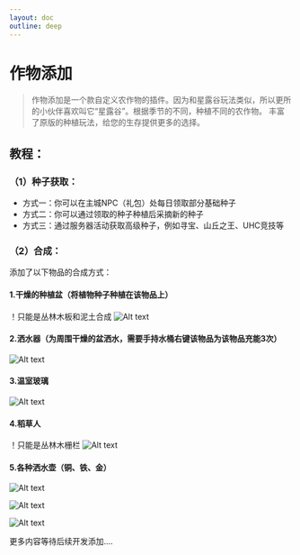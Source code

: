 ```yaml
---
layout: doc
outline: deep
---
```

# 作物添加

> 作物添加是一个款自定义农作物的插件。因为和星露谷玩法类似，所以更所的小伙伴喜欢叫它“星露谷”。根据季节的不同，种植不同的农作物。
丰富了原版的种植玩法，给您的生存提供更多的选择。

## 教程：

### （1）种子获取：

- 方式一：你可以在主城NPC（礼包）处每日领取部分基础种子
- 方式二：你可以通过领取的种子种植后采摘新的种子
- 方式三：通过服务器活动获取高级种子，例如寻宝、山丘之王、UHC竞技等

### （2）合成：
添加了以下物品的合成方式：

#### 1.干燥的种植盆（将植物种子种植在该物品上）
！只能是丛林木板和泥土合成
![Alt text](/images/xlghc/819170e3e4f3964cf5487359e81f01cc.png)

#### 2.洒水器（为周围干燥的盆洒水，需要手持水桶右键该物品为该物品充能3次）
![Alt text](/images/xlghc/88afefecdfac77e8e8700e652ba026e2.png)

#### 3.温室玻璃
![Alt text](/images/xlghc/e156b183ac445ed90b499296f0589c47.png)

#### 4.稻草人
！只能是丛林木栅栏
![Alt text](/images/xlghc/f0fc310d06c310be86682a491e248af1.png)

#### 5.各种洒水壶（铜、铁、金）
![Alt text](/images/xlghc/91d725ae9f844e5fd4cd415bba8d34d2.png)

![Alt text](/images/xlghc/51e4dcbff63247abf2ff15886ba0e3d8.png)

![Alt text](/images/xlghc/d6b036a1d75a1f94f45d19b920b7a2ce.png)


更多内容等待后续开发添加....

<!-- npm run dev 启动脚本 -->